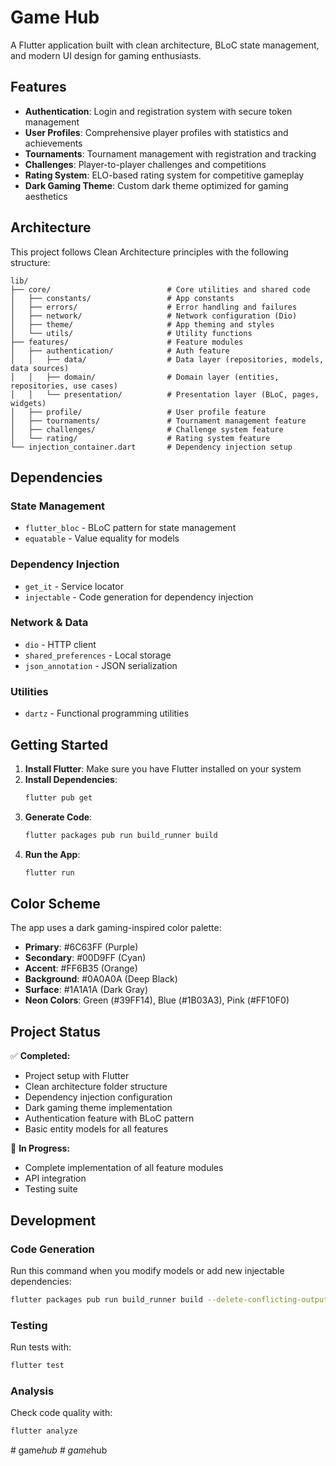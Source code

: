 # Game Hub

A Flutter application built with clean architecture, BLoC state management, and modern UI design for gaming enthusiasts.

## Features

- **Authentication**: Login and registration system with secure token management
- **User Profiles**: Comprehensive player profiles with statistics and achievements
- **Tournaments**: Tournament management with registration and tracking
- **Challenges**: Player-to-player challenges and competitions
- **Rating System**: ELO-based rating system for competitive gameplay
- **Dark Gaming Theme**: Custom dark theme optimized for gaming aesthetics

## Architecture

This project follows Clean Architecture principles with the following structure:

```
lib/
├── core/                          # Core utilities and shared code
│   ├── constants/                 # App constants
│   ├── errors/                    # Error handling and failures
│   ├── network/                   # Network configuration (Dio)
│   ├── theme/                     # App theming and styles
│   └── utils/                     # Utility functions
├── features/                      # Feature modules
│   ├── authentication/            # Auth feature
│   │   ├── data/                  # Data layer (repositories, models, data sources)
│   │   ├── domain/                # Domain layer (entities, repositories, use cases)
│   │   └── presentation/          # Presentation layer (BLoC, pages, widgets)
│   ├── profile/                   # User profile feature
│   ├── tournaments/               # Tournament management feature
│   ├── challenges/                # Challenge system feature
│   └── rating/                    # Rating system feature
└── injection_container.dart       # Dependency injection setup
```

## Dependencies

### State Management
- `flutter_bloc` - BLoC pattern for state management
- `equatable` - Value equality for models

### Dependency Injection
- `get_it` - Service locator
- `injectable` - Code generation for dependency injection

### Network & Data
- `dio` - HTTP client
- `shared_preferences` - Local storage
- `json_annotation` - JSON serialization

### Utilities
- `dartz` - Functional programming utilities

## Getting Started

1. **Install Flutter**: Make sure you have Flutter installed on your system
2. **Install Dependencies**:
   ```bash
   flutter pub get
   ```
3. **Generate Code**:
   ```bash
   flutter packages pub run build_runner build
   ```
4. **Run the App**:
   ```bash
   flutter run
   ```

## Color Scheme

The app uses a dark gaming-inspired color palette:

- **Primary**: #6C63FF (Purple)
- **Secondary**: #00D9FF (Cyan)
- **Accent**: #FF6B35 (Orange)
- **Background**: #0A0A0A (Deep Black)
- **Surface**: #1A1A1A (Dark Gray)
- **Neon Colors**: Green (#39FF14), Blue (#1B03A3), Pink (#FF10F0)

## Project Status

✅ **Completed:**
- Project setup with Flutter
- Clean architecture folder structure
- Dependency injection configuration
- Dark gaming theme implementation
- Authentication feature with BLoC pattern
- Basic entity models for all features

🚧 **In Progress:**
- Complete implementation of all feature modules
- API integration
- Testing suite

## Development

### Code Generation

Run this command when you modify models or add new injectable dependencies:

```bash
flutter packages pub run build_runner build --delete-conflicting-outputs
```

### Testing

Run tests with:

```bash
flutter test
```

### Analysis

Check code quality with:

```bash
flutter analyze
```
#   g a m e _ h u b  
 #   g a m e _ h u b  
 